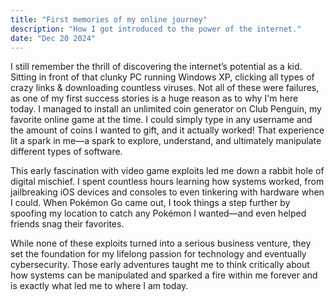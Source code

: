 ```yaml
---
title: "First memories of my online journey"
description: "How I got introduced to the power of the internet."
date: "Dec 20 2024"
---
```

I still remember the thrill of discovering the internet’s potential as a kid. Sitting in front of that clunky PC running Windows XP, clicking all types of crazy links & downloading countless viruses. Not all of these were failures, as one of my first success stories is a huge reason as to why I'm here today. I managed to install an unlimited coin generator on Club Penguin, my favorite online game at the time. I could simply type in any username and the amount of coins I wanted to gift, and it actually worked! That experience lit a spark in me—a spark to explore, understand, and ultimately manipulate different types of software.

This early fascination with video game exploits led me down a rabbit hole of digital mischief. I spent countless hours learning how systems worked, from jailbreaking iOS devices and consoles to even tinkering with hardware when I could. When Pokémon Go came out, I took things a step further by spoofing my location to catch any Pokémon I wanted—and even helped friends snag their favorites.

While none of these exploits turned into a serious business venture, they set the foundation for my lifelong passion for technology and eventually cybersecurity. Those early adventures taught me to think critically about how systems can be manipulated and sparked a fire within me forever and is exactly what led me to where I am today.